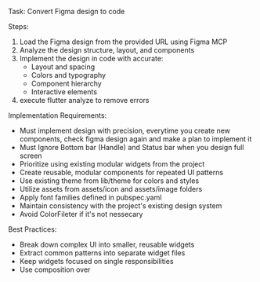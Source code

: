 Task: Convert Figma design to code

Steps:

1. Load the Figma design from the provided URL using Figma MCP
2. Analyze the design structure, layout, and components
3. Implement the design in code with accurate:
   - Layout and spacing
   - Colors and typography
   - Component hierarchy
   - Interactive elements
4. execute flutter analyze to remove errors

Implementation Requirements:

- Must implement design with precision, everytime you create new components, check figma design again and make a plan to implement it
- Must Ignore Bottom bar (Handle) and Status bar when you design full screen
- Prioritize using existing modular widgets from the project
- Create reusable, modular components for repeated UI patterns
- Use existing theme from lib/theme for colors and styles
- Utilize assets from assets/icon and assets/image folders
- Apply font families defined in pubspec.yaml
- Maintain consistency with the project's existing design system
- Avoid ColorFileter if it's not nessecary

Best Practices:

- Break down complex UI into smaller, reusable widgets
- Extract common patterns into separate widget files
- Keep widgets focused on single responsibilities
- Use composition over